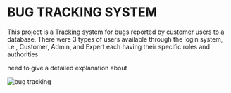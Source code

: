 # BUG TRACKING SYSTEM

This project is a Tracking system for bugs reported by customer users to a database. There were 3 types of users
available through the login system, i.e., Customer, Admin, and Expert each having their specific roles and
authorities

need to give a detailed explanation about 

![bug tracking](https://github.com/user-attachments/assets/4cccb8b9-38c6-4135-b178-c8048cf955a4)
